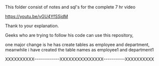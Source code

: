 This folder consist of notes and sql's for the complete 7 hr video

https://youtu.be/yGU4YfSSjdM

Thank to your explanation.

Geeks who are trying to follow his code can use this repository,

one major change is he has create tables as employee and department,
meanwhile i have created the table names as employee1 and department1


XXXXXXXXXX-------------XXXXXXXXXXXXXXX-----------XXXXXXXXXX